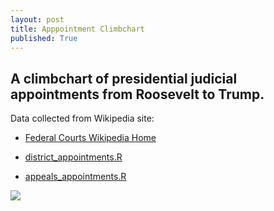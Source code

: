 ```yaml
---
layout: post
title: Apppointment Climbchart
published: True
---
```

## A climbchart of presidential judicial appointments from Roosevelt to Trump.

Data collected from Wikipedia site:

* [Federal Courts Wikipedia Home](https://en.wikipedia.org/wiki/List_of_courts_of_the_United_States)

* [district_appointments.R](http://FederalJudiciary.github.io/district_appointments.R)
* [appeals_appointments.R](http://FederalJudiciary.github.io/appeals_appointments.R)


<div class='tableauPlaceholder' id='viz1517205543184' style='position: relative'>
<noscript>
  <a href='#'>
  <img alt=' ' src='https:&#47;&#47;public.tableau.com&#47;static&#47;images&#47;Ra&#47;RateofAppointments&#47;AppointmentClimb&#47;1_rss.png' style='border: none' /></a>
 </noscript>
 <object class='tableauViz'  style='display:none;'><param name='host_url' value='https%3A%2F%2Fpublic.tableau.com%2F' /> <param name='embed_code_version' value='3' /> <param name='site_root' value='' /><param name='name' value='RateofAppointments&#47;AppointmentClimb' /><param name='tabs' value='no' /><param name='toolbar' value='yes' /><param name='static_image' value='https:&#47;&#47;public.tableau.com&#47;static&#47;images&#47;Ra&#47;RateofAppointments&#47;AppointmentClimb&#47;1.png' /> <param name='animate_transition' value='yes' /><param name='display_static_image' value='yes' /><param name='display_spinner' value='yes' /><param name='display_overlay' value='yes' /><param name='display_count' value='yes' /><param name='filter' value='publish=yes' />
</object>
</div>                
 
 <script type='text/javascript'>
  
  var divElement = document.getElementById('viz1517205543184');                    var vizElement = divElement.getElementsByTagName('object')[0];                    vizElement.style.width='1000px';vizElement.style.height='1027px';                    var scriptElement = document.createElement('script');                    scriptElement.src = 'https://public.tableau.com/javascripts/api/viz_v1.js';                    vizElement.parentNode.insertBefore(scriptElement, vizElement);   
  
</script>


